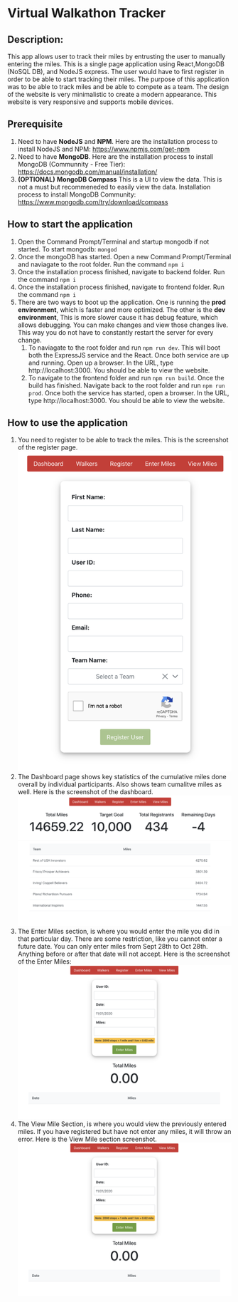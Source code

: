 # Virtual Walkathon Tracker

## Description: 
This app allows user to track their miles by entrusting the user to manually entering the miles. This is a single page application using React,MongoDB (NoSQL DB), and NodeJS express. The user would have to first register in order to be able to start tracking their miles. The purpose of this application was to be able to track miles and be able to compete as a team. The design of the website is very minimalistic to create a modern appearance. This website is very responsive and supports mobile devices.
## Prerequisite
1. Need to have **NodeJS** and **NPM**. Here are the installation process to install NodeJS and NPM: https://www.npmjs.com/get-npm
2. Need to have **MongoDB**. Here are the installation process to install MongoDB (Communnity - Free Tier): https://docs.mongodb.com/manual/installation/
3. **(OPTIONAL)** **MongoDB Compass** This is a UI to view the data. This is not a must but recommeneded to easily view the data. Installation process to install MongoDB Community: https://www.mongodb.com/try/download/compass

## How to start the application
1. Open the Command Prompt/Terminal and startup mongodb if not started. To start mongodb: ```mongod```
2.  Once the mongoDB has started. Open a new Command Prompt/Terminal and naviagate to the root folder. Run the command ```npm i```
3. Once the installation process finished, navigate to backend folder. Run the command ```npm i```
4. Once the installation process finished, navigate to frontend folder. Run the command ```npm i```
5. There are two ways to boot up the application. One is running the **prod environment**, which is faster and more optimized. The other is the **dev environment**, This is more slower cause it has debug feature, which allows debugging. You can make changes and view those changes live. This way you do not have to constantly restart the server for every change. 
    1. To naviagate to the root folder and run ```npm run dev```. This will boot both the ExpressJS service and the React. Once both service are up and running. Open up a browser. In the URL, type http://localhost:3000. You should be able to view the website. 
    2. To navigate to the frontend folder and run ```npm run build```. Once the build has finished. Navigate back to the root folder and run ```npm run prod```. Once both the service has started, open a browser. In the URL, type http://localhost:3000. You should be able to view the website. 

## How to use the application
1. You need to register to be able to track the miles. This is the screenshot of the register page. 
![Register](https://github.com/uttamindukuri5/Cancer-Walkathon-Step-Challenge/blob/master/img/Register.png)
2. The Dashboard page shows key statistics of the cumulative miles done overall by individual participants. Also shows team cumalitve miles as well. Here is the screenshot of the dashboard. 
![Dashbard](https://github.com/uttamindukuri5/Cancer-Walkathon-Step-Challenge/blob/master/img/Dashboard.png)
3. The Enter Miles section, is where you would enter the mile you did in that particular day. There are some restriction, like you cannot enter a future date. You can only enter miles from Sept 28th to Oct 28th. Anything before or after that date will not accept. Here is the screenshot of the Enter Miles: ![Enter_Miles](https://github.com/uttamindukuri5/Cancer-Walkathon-Step-Challenge/blob/master/img/Enter_Mile.png)
4. The View Mile Section, is where you would view the previously entered miles. If you have registered but have not enter any miles, it will throw an error. Here is the View Mile section screenshot. ![View_Miles](https://github.com/uttamindukuri5/Cancer-Walkathon-Step-Challenge/blob/master/img/Enter_Mile.png)

